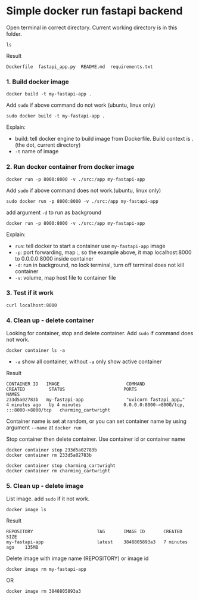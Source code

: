 # Simple docker run fastapi backend

Open terminal in correct directory. Current working directory is in this folder. 

```
ls
```
Result 
```
Dockerfile  fastapi_app.py  README.md  requirements.txt
```

### 1. Build docker image 
```
docker build -t my-fastapi-app .
```
Add `sudo` if above command do not work (ubuntu, linux only)
```
sudo docker build -t my-fastapi-app .
```

Explain:

- build: tell docker engine to build image from Dockerfile. Build context is . (the dot, current directory)
- `-t` name of image 

### 2. Run docker container from docker image 

```
docker run -p 8000:8000 -v ./src:/app my-fastapi-app
```
Add `sudo` if above command does not work.(ubuntu, linux only)
```
sudo docker run -p 8000:8000 -v ./src:/app my-fastapi-app
```

add argument `-d` to run as background 

```
docker run -p 8000:8000 -v ./src:/app my-fastapi-app
```


Explain: 
- `run`: tell docker to start a container use `my-fastapi-app` image 
- `-p`: port forwarding, map <host-pc-port>:<container-port>, so the example above, it map localhost:8000 to 0.0.0.0:8000 inside container
- `-d`: run in background, no lock terminal, turn off terminal does not kill container 
- `-v`: volume, map host file to container file

### 3. Test if it work 

```
curl localhost:8000
```


### 4. Clean up - delete container

Looking for container, stop and delete container. Add `sudo` if command does not work.

```
docker container ls -a 
```

- `-a` show all container, without `-a` only show active container

Result 
```
CONTAINER ID   IMAGE                         COMMAND                  CREATED         STATUS                      PORTS                                       NAMES
233d5a02783b   my-fastapi-app                "uvicorn fastapi_app…"   4 minutes ago   Up 4 minutes                0.0.0.0:8000->8000/tcp, :::8000->8000/tcp   charming_cartwright
```

Container name is set at random, or you can set container name by using argument `--name` at `docker run`

Stop container then delete container. Use container id or container name 

```
docker container stop 233d5a02783b
docker container rm 233d5a02783b
```

```
docker container stop charming_cartwright
docker container rm charming_cartwright
```

### 5. Clean up - delete image

List image. add `sudo` if it not work. 

```
docker image ls
```
Result
```
REPOSITORY                        TAG       IMAGE ID       CREATED          SIZE
my-fastapi-app                    latest    3848805893a3   7 minutes ago    135MB
```

Delete image with image name (REPOSITORY) or image id
```
docker image rm my-fastapi-app
```
OR
```
docker image rm 3848805893a3
```